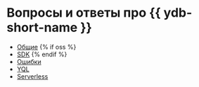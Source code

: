 # Вопросы и ответы про {{ ydb-short-name }}

* [Общие](../common.md)
{% if oss %}
* [SDK](../sdk.md)
{% endif %}
* [Ошибки](../errors.md)
* [YQL](../yql.md)
* [Serverless](../serverless.md)
